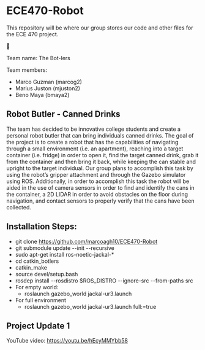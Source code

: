 # ECE470-Robot
This repository will be where our group stores our code and other files for the ECE 470 project.

:robot:

Team name: The Bot-lers

Team members:
- Marco Guzman (marcog2)
- Marius Juston (mjuston2)
- Beno Maya (bmaya2)


## Robot Butler - Canned Drinks

The team has decided to be innovative college students and create a personal robot butler that can bring individuals canned drinks. The goal of the project is to create a robot that has the capabilities of navigating through a small environment (i.e. an apartment), reaching into a target container (i.e. fridge) in order to open it, find the target canned drink, grab it from the container and then bring it back, while keeping the can stable and upright to the target individual. Our group plans to accomplish this task by using the robot’s gripper attachment and through the Gazebo simulator using ROS. Additionally, in order to accomplish this task the robot will be aided in the use of camera sensors in order to find and identify the cans in the container, a 2D LIDAR in order to avoid obstacles on the floor during navigation, and contact sensors to properly verify that the cans have been collected.

## Installation Steps:
- git clone https://github.com/marcoagh10/ECE470-Robot
- git submodule update --init --recursive
- sudo apt-get install ros-noetic-jackal-*
- cd catkin_botlers
- catkin_make
- source devel/setup.bash
- rosdep install --rosdistro $ROS_DISTRO --ignore-src --from-paths src
- For empty world:
  - roslaunch gazebo_world jackal-ur3.launch
- For full environment
  - roslaunch gazebo_world jackal-ur3.launch full:=true

## Project Update 1

YouTube video: https://youtu.be/hEcyMMYbb58
